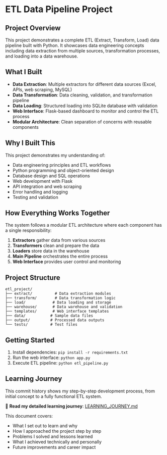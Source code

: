 # ETL Data Pipeline Project

## Project Overview
This project demonstrates a complete ETL (Extract, Transform, Load) data pipeline built with Python. It showcases data engineering concepts including data extraction from multiple sources, transformation processes, and loading into a data warehouse.

## What I Built
- **Data Extraction**: Multiple extractors for different data sources (Excel, APIs, web scraping, MySQL)
- **Data Transformation**: Data cleaning, validation, and transformation pipeline
- **Data Loading**: Structured loading into SQLite database with validation
- **Web Interface**: Flask-based dashboard to monitor and control the ETL process
- **Modular Architecture**: Clean separation of concerns with reusable components

## Why I Built This
This project demonstrates my understanding of:
- Data engineering principles and ETL workflows
- Python programming and object-oriented design
- Database design and SQL operations
- Web development with Flask
- API integration and web scraping
- Error handling and logging
- Testing and validation

## How Everything Works Together
The system follows a modular ETL architecture where each component has a single responsibility:
1. **Extractors** gather data from various sources
2. **Transformers** clean and prepare the data
3. **Loaders** store data in the warehouse
4. **Main Pipeline** orchestrates the entire process
5. **Web Interface** provides user control and monitoring

## Project Structure
```
etl_project/
├── extract/          # Data extraction modules
├── transform/        # Data transformation logic
├── load/            # Data loading and storage
├── warehouse/       # Data warehouse and validation
├── templates/       # Web interface templates
├── data/           # Sample data files
├── output/         # Processed data outputs
└── tests/          # Test files
```

## Getting Started
1. Install dependencies: `pip install -r requirements.txt`
2. Run the web interface: `python app.py`
3. Execute ETL pipeline: `python etl_pipeline.py`

## Learning Journey
This commit history shows my step-by-step development process, from initial concept to a fully functional ETL system.

📖 **Read my detailed learning journey**: [LEARNING_JOURNEY.md](LEARNING_JOURNEY.md)

This document covers:
- What I set out to learn and why
- How I approached the project step by step
- Problems I solved and lessons learned
- What I achieved technically and personally
- Future improvements and career impact

